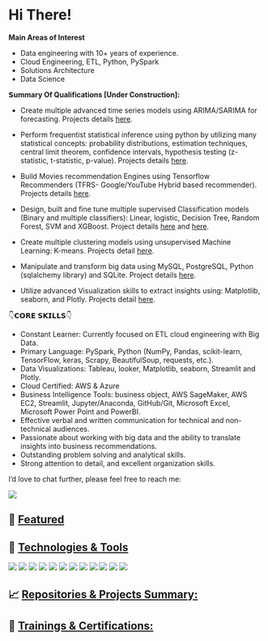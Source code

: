 
# Hi There!

**Main Areas of Interest**

* Data engineering with 10+ years of experience.
* Cloud Engineering, ETL, Python, PySpark
* Solutions Architecture
* Data Science

**𝗦ummary Of Qualifications [Under Construction]:**
  
        
   * Create multiple advanced time series models using ARIMA/SARIMA for forecasting. Projects details [here](https://github.com/mohamedziane/Time-Series-Forecasting-ARIMA-SARIMA-MODELS).
   
   * Perform frequentist statistical inference using python by utilizing many statistical concepts: probability distributions, 
        estimation techniques, central limit theorem, confidence intervals, hypothesis testing (z-statistic, t-statistic, p-value). Projects 
        details [here](https://github.com/mohamedziane/Frequentist-Inference).
        
   * Build Movies recommendation Engines using Tensorflow Recommenders (TFRS- 
        Google/YouTube Hybrid based recommender). Projects details [here](https://github.com/mohamedziane/Movie-Recommendation-System-TensorflowRS).
        
   * Design, built and fine tune multiple supervised Classification models (Binary and multiple classifiers): Linear, logistic, Decision 
        Tree, Random Forest, SVM and XGBoost. Project details [here](https://github.com/mohamedziane/Logistic-Regression-for-Gender-Classification) and [here](https://github.com/mohamedziane/Predicting-the-status-of-Covid-19-patients-using-the-Random-Forests-Approach).
        
   * Create multiple clustering models using unsupervised Machine Learning: K-means. Projects detail [here](https://github.com/mohamedziane/K-Means---Clustering---Customer-Segmentation).
   
   * Manipulate and transform big data using MySQL, PostgreSQL, Python (sqlalchemy library) and SQLite. Project details [here](https://github.com/mohamedziane/SQL_Projects).
   
   * Utilize advanced Visualization skills to extract insights using: Matplotlib, seaborn, and Plotly. Projects detail [here](https://github.com/mohamedziane/).

  
👇𝗖𝗢𝗥𝗘 𝗦𝗞𝗜𝗟𝗟𝗦👇

   * Constant Learner: Currently focused on ETL cloud engineering with Big Data.
   * Primary Language: PySpark, Python (NumPy, Pandas, scikit-learn, TensorFlow, keras, Scrapy, BeautifulSoup, requests, etc.).
   * Data Visualizations: Tableau, looker, Matplotlib, seaborn, Streamlit and Plotly.
   * Cloud Certified: AWS & Azure
   * Business Intelligence Tools: business object, AWS SageMaker, AWS EC2, Streamlit, Jupyter/Anaconda, GitHub/Git, Microsoft Excel, Microsoft Power Point and PowerBI.
   * Effective verbal and written communication for technical and non-technical audiences.
   * Passionate about working with big data and the ability to translate insights into business recommendations.
   * Outstanding problem solving and analytical skills.
   * Strong attention to detail, and excellent organization skills.


I’d love to chat further, please feel free to reach me: 

[![](https://img.shields.io/badge/Linkedin-Connect-informational)](https://www.linkedin.com/in/zianemohamed/)



## 🥇 <ins>Featured<ins> 


  

## 🔨 <ins> Technologies & Tools<ins> 

![](https://img.shields.io/badge/Code-Python-informational?style=flat&logo=python&logoColor=white&color=2bbc8a)
![](https://img.shields.io/badge/Code-PySpark-informational?style=flat&logo=python&logoColor=white&color=2bbc8a)
![](https://img.shields.io/badge/Code-AWS-informational?style=flat&logo=python&logoColor=white&color=2bbc8a)
![](https://img.shields.io/badge/Code-Azure-informational?style=flat&logo=python&logoColor=white&color=2bbc8a)
![](https://img.shields.io/badge/Tools-PostgreSQL-informational?style=flat&logo=postgresql&logoColor=white&color=2bbc8a)
![](https://img.shields.io/badge/Tools-NoSQL-informational?style=flat&logo=nosql&logoColor=white&color=2bbc8a)
![](https://img.shields.io/badge/Tools-MySQL-informational?style=flat&logo=mysql&logoColor=white&color=2bbc8a)
![](https://img.shields.io/badge/Tools-MicrosoftSQLserver-informational?style=flat&logo=MicrosoftSQLserver&logoColor=white&color=2bbc8a)
![](https://img.shields.io/badge/Tools-Tableau-informational?style=flat&logo=tableau&logoColor=white&color=2bbc8a)
![](https://img.shields.io/badge/Tools-Jupyter-informational?style=flat&logo=jupyter&logoColor=white&color=2bbc8a)
![](https://img.shields.io/badge/OS-Linux-informational?style=flat&logo=linux&logoColor=white&color=2bbc8a)
![](https://img.shields.io/badge/Shell-Bash-informational?style=flat&logo=gnu-bash&logoColor=white&color=2bbc8a)

## 📈 <ins> Repositories & Projects Summary:<ins> 


## 🎯 <ins> Trainings & Certifications:<ins> 








 

